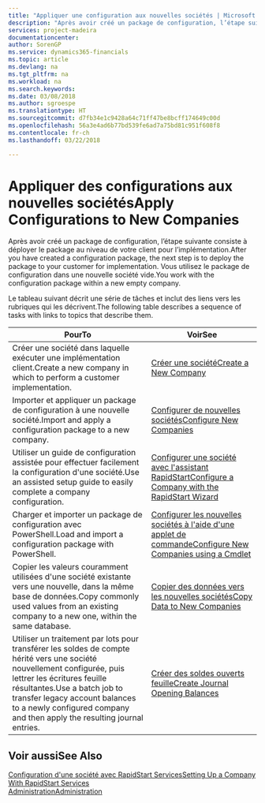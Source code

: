 ```yaml
---
title: "Appliquer une configuration aux nouvelles sociétés | Microsoft Docs"
description: "Après avoir créé un package de configuration, l’étape suivante consiste à déployer le package au niveau de votre client pour l’implémentation. Vous utilisez la configuration avec une nouvelle société vide."
services: project-madeira
documentationcenter: 
author: SorenGP
ms.service: dynamics365-financials
ms.topic: article
ms.devlang: na
ms.tgt_pltfrm: na
ms.workload: na
ms.search.keywords: 
ms.date: 03/08/2018
ms.author: sgroespe
ms.translationtype: HT
ms.sourcegitcommit: d7fb34e1c9428a64c71ff47be8bcff174649c00d
ms.openlocfilehash: 56a3e4ad6b77bd539fe6ad7a75bd81c951f608f8
ms.contentlocale: fr-ch
ms.lasthandoff: 03/22/2018

---
```

# <a name="apply-configurations-to-new-companies"></a><span data-ttu-id="21e2d-104">Appliquer des configurations aux nouvelles sociétés</span><span class="sxs-lookup"><span data-stu-id="21e2d-104">Apply Configurations to New Companies</span></span>
<span data-ttu-id="21e2d-105">Après avoir créé un package de configuration, l’étape suivante consiste à déployer le package au niveau de votre client pour l’implémentation.</span><span class="sxs-lookup"><span data-stu-id="21e2d-105">After you have created a configuration package, the next step is to deploy the package to your customer for implementation.</span></span> <span data-ttu-id="21e2d-106">Vous utilisez le package de configuration dans une nouvelle société vide.</span><span class="sxs-lookup"><span data-stu-id="21e2d-106">You work with the configuration package within a new empty company.</span></span>  

 <span data-ttu-id="21e2d-107">Le tableau suivant décrit une série de tâches et inclut des liens vers les rubriques qui les décrivent.</span><span class="sxs-lookup"><span data-stu-id="21e2d-107">The following table describes a sequence of tasks with links to topics that describe them.</span></span>

|<span data-ttu-id="21e2d-108">**Pour**</span><span class="sxs-lookup"><span data-stu-id="21e2d-108">**To**</span></span>|<span data-ttu-id="21e2d-109">**Voir**</span><span class="sxs-lookup"><span data-stu-id="21e2d-109">**See**</span></span>|  
|------------|-------------|  
|<span data-ttu-id="21e2d-110">Créer une société dans laquelle exécuter une implémentation client.</span><span class="sxs-lookup"><span data-stu-id="21e2d-110">Create a new company in which to perform a customer implementation.</span></span>|[<span data-ttu-id="21e2d-111">Créer une société</span><span class="sxs-lookup"><span data-stu-id="21e2d-111">Create a New Company</span></span>](admin-how-to-create-a-new-company.md)|  
|<span data-ttu-id="21e2d-112">Importer et appliquer un package de configuration à une nouvelle société.</span><span class="sxs-lookup"><span data-stu-id="21e2d-112">Import and apply a configuration package to a new company.</span></span>|[<span data-ttu-id="21e2d-113">Configurer de nouvelles sociétés</span><span class="sxs-lookup"><span data-stu-id="21e2d-113">Configure New Companies</span></span>](admin-how-to-configure-new-companies.md)|  
|<span data-ttu-id="21e2d-114">Utiliser un guide de configuration assistée pour effectuer facilement la configuration d'une société.</span><span class="sxs-lookup"><span data-stu-id="21e2d-114">Use an assisted setup guide to easily complete a company configuration.</span></span>|[<span data-ttu-id="21e2d-115">Configurer une société avec l'assistant RapidStart</span><span class="sxs-lookup"><span data-stu-id="21e2d-115">Configure a Company with the RapidStart Wizard</span></span>](admin-how-to-configure-a-company-with-the-rapidstart-wizard.md)|
|<span data-ttu-id="21e2d-116">Charger et importer un package de configuration avec PowerShell.</span><span class="sxs-lookup"><span data-stu-id="21e2d-116">Load and import a configuration package with PowerShell.</span></span>|[<span data-ttu-id="21e2d-117">Configurer les nouvelles sociétés à l'aide d'une applet de commande</span><span class="sxs-lookup"><span data-stu-id="21e2d-117">Configure New Companies using a Cmdlet</span></span>](admin-how-to-configure-new-companies-using-a-cmdlet.md)|
|<span data-ttu-id="21e2d-118">Copier les valeurs couramment utilisées d'une société existante vers une nouvelle, dans la même base de données.</span><span class="sxs-lookup"><span data-stu-id="21e2d-118">Copy commonly used values from an existing company to a new one, within the same database.</span></span>|[<span data-ttu-id="21e2d-119">Copier des données vers les nouvelles sociétés</span><span class="sxs-lookup"><span data-stu-id="21e2d-119">Copy Data to New Companies</span></span>](admin-how-to-copy-data-to-new-companies.md)|  
|<span data-ttu-id="21e2d-120">Utiliser un traitement par lots pour transférer les soldes de compte hérité vers une société nouvellement configurée, puis lettrer les écritures feuille résultantes.</span><span class="sxs-lookup"><span data-stu-id="21e2d-120">Use a batch job to transfer legacy account balances to a newly configured company and then apply the resulting journal entries.</span></span>|[<span data-ttu-id="21e2d-121">Créer des soldes ouverts feuille</span><span class="sxs-lookup"><span data-stu-id="21e2d-121">Create Journal Opening Balances</span></span>](admin-how-to-create-journal-opening-balances.md)|  

## <a name="see-also"></a><span data-ttu-id="21e2d-122">Voir aussi</span><span class="sxs-lookup"><span data-stu-id="21e2d-122">See Also</span></span>  
[<span data-ttu-id="21e2d-123">Configuration d'une société avec RapidStart Services</span><span class="sxs-lookup"><span data-stu-id="21e2d-123">Setting Up a Company With RapidStart Services</span></span>](admin-set-up-a-company-with-rapidstart.md)  
[<span data-ttu-id="21e2d-124">Administration</span><span class="sxs-lookup"><span data-stu-id="21e2d-124">Administration</span></span>](admin-setup-and-administration.md)

